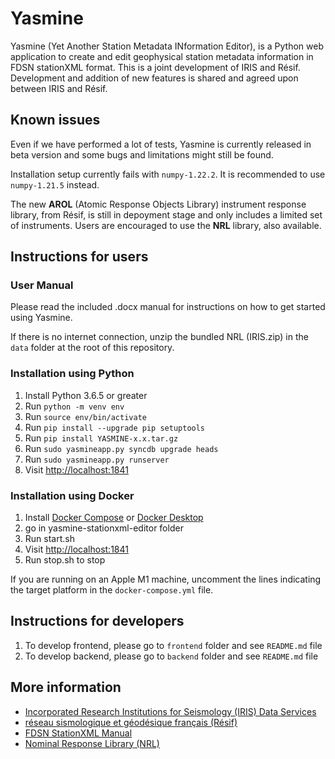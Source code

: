# Yasmine

Yasmine (Yet Another Station Metadata INformation Editor), is a Python web application to create and edit geophysical station metadata information in FDSN stationXML format.
This is a joint development of IRIS and Résif.
Development and addition of new features is shared and agreed upon between IRIS and Résif.


## Known issues
Even if we have performed a lot of tests, Yasmine is currently released in beta version and some bugs and limitations might still be found.

Installation setup currently fails with `numpy-1.22.2`. It is recommended to use `numpy-1.21.5` instead.

The new **AROL** (Atomic Response Objects Library) instrument response library, from Résif, is still in depoyment stage and only includes a limited set of instruments.
Users are encouraged to use the **NRL** library, also available.

## Instructions for users

### User Manual
Please read the included .docx manual for instructions on how to get started using Yasmine.

If there is no internet connection, unzip the bundled NRL (IRIS.zip) in the `data` folder at the root of this repository.

### Installation using Python
1. Install Python 3.6.5 or greater
2. Run `python -m venv env`
3. Run `source env/bin/activate`
4. Run `pip install --upgrade pip setuptools`
5. Run `pip install YASMINE-x.x.tar.gz`
6. Run `sudo yasmineapp.py syncdb upgrade heads`
7. Run `sudo yasmineapp.py runserver`
8. Visit <http://localhost:1841>

### Installation using Docker
1. Install [Docker Compose](https://docs.docker.com/compose/install/) or [Docker Desktop](https://www.docker.com/products/docker-desktop)
2. go in yasmine-stationxml-editor folder
3. Run start.sh
4. Visit <http://localhost:1841>
5. Run stop.sh to stop 

If you are running on an Apple M1 machine, uncomment the lines indicating the target platform in the `docker-compose.yml` file.

## Instructions for developers
1. To develop frontend, please go to `frontend` folder and see `README.md` file
2. To develop backend, please go to `backend` folder and see `README.md` file


## More information
* [Incorporated Research Institutions for Seismology (IRIS) Data Services](https://ds.iris.edu)
* [réseau sismologique et géodésique français (Résif)](https://www.resif.fr/)
* [FDSN StationXML Manual](https://stationxml-doc.readthedocs.io/en/release-1.1.0/)
* [Nominal Response Library (NRL)](https://ds.iris.edu/ds/nrl/)
